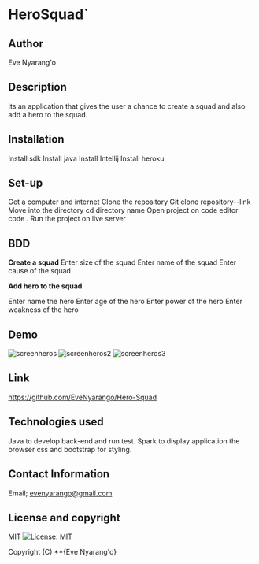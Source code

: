 # HeroSquad`

## Author
Eve Nyarang'o  

## Description
Its an application that gives the user a chance to create a squad and also add a hero to the squad.

## Installation
Install sdk
Install java
Install Intellij
Install heroku

## Set-up 
Get a computer and internet
Clone the repository
Git clone repository--link
Move into the directory
cd directory name
Open project on code editor
code .
Run the project on live server

## BDD
**Create a squad**
Enter size of the squad
Enter name of the squad
Enter cause of the squad

**Add hero to the squad**

Enter name the hero
Enter age of the hero
Enter power of the hero
Enter weakness of the hero

## Demo
![screenheros](https://user-images.githubusercontent.com/70526252/100667989-490ceb00-336c-11eb-9420-d05f7c650830.png)
![screenheros2](https://user-images.githubusercontent.com/70526252/100668064-63df5f80-336c-11eb-9b58-5b23bd0a1f85.png)
![screenheros3](https://user-images.githubusercontent.com/70526252/100668072-6772e680-336c-11eb-8e13-45ff50561df5.png)

## Link
https://github.com/EveNyarango/Hero-Squad

## Technologies used
Java to develop back-end and run test.
Spark to display application the browser
css and bootstrap for styling.

## Contact Information
 Email; evenyarango@gmail.com

 ## License and copyright
 MIT [![License: MIT](https://img.shields.io/badge/License-MIT-yellow.svg)](https://opensource.org/licenses/MIT)

Copyright (C) **{Eve Nyarang'o}

